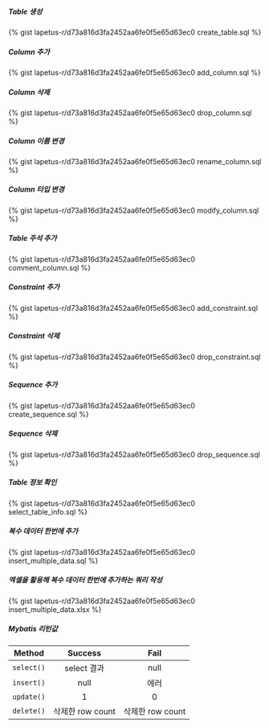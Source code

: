 ##### Table 생성

{% gist lapetus-r/d73a816d3fa2452aa6fe0f5e65d63ec0 create_table.sql %}

##### Column 추가

{% gist lapetus-r/d73a816d3fa2452aa6fe0f5e65d63ec0 add_column.sql %}

##### Column 삭제

{% gist lapetus-r/d73a816d3fa2452aa6fe0f5e65d63ec0 drop_column.sql %}

##### Column 이름 변경

{% gist lapetus-r/d73a816d3fa2452aa6fe0f5e65d63ec0 rename_column.sql %}

##### Column 타입 변경

{% gist lapetus-r/d73a816d3fa2452aa6fe0f5e65d63ec0 modify_column.sql %}

##### Table 주석 추가

{% gist lapetus-r/d73a816d3fa2452aa6fe0f5e65d63ec0 comment_column.sql %}

##### Constraint 추가

{% gist lapetus-r/d73a816d3fa2452aa6fe0f5e65d63ec0 add_constraint.sql %}

##### Constraint 삭제

{% gist lapetus-r/d73a816d3fa2452aa6fe0f5e65d63ec0 drop_constraint.sql %}

##### Sequence 추가

{% gist lapetus-r/d73a816d3fa2452aa6fe0f5e65d63ec0 create_sequence.sql %}

##### Sequence 삭제

{% gist lapetus-r/d73a816d3fa2452aa6fe0f5e65d63ec0 drop_sequence.sql %}

##### Table 정보 확인

{% gist lapetus-r/d73a816d3fa2452aa6fe0f5e65d63ec0 select_table_info.sql %}

##### 복수 데이터 한번에 추가

{% gist lapetus-r/d73a816d3fa2452aa6fe0f5e65d63ec0 insert_multiple_data.sql %}

##### 엑셀을 활용해 복수 데이터 한번에 추가하는 쿼리 작성

{% gist lapetus-r/d73a816d3fa2452aa6fe0f5e65d63ec0 insert_multiple_data.xlsx %}

##### Mybatis 리턴값

| Method | Success | Fail |
|:---:|:---:|:---:|
| `select()` | select 결과 | null |
| `insert()` | null|에러 |
| `update()` | 1 | 0 |
| `delete()` | 삭제한 row count | 삭제한 row count |
